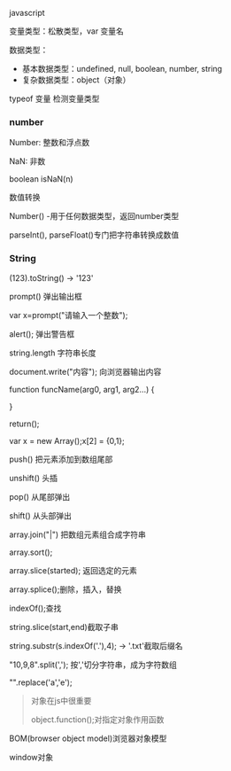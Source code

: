 javascript

变量类型：松散类型，var 变量名



数据类型：

- 基本数据类型：undefined, null, boolean, number, string
- 复杂数据类型：object（对象）

typeof 变量 检测变量类型



### number

Number: 整数和浮点数

NaN: 非数

boolean isNaN(n)

数值转换

Number() -用于任何数据类型，返回number类型

parseInt(), parseFloat()专门把字符串转换成数值



### String

(123).toString() -> '123'



prompt() 弹出输出框

var x=prompt("请输入一个整数");

alert(); 弹出警告框

string.length 字符串长度

document.write("内容"); 向浏览器输出内容





function funcName(arg0, arg1, arg2...) {

}



return();



var x = new Array();x[2] = {0,1};

push() 把元素添加到数组尾部

unshift() 头插

pop() 从尾部弹出

shift() 从头部弹出



array.join("|") 把数组元素组合成字符串



array.sort();

array.slice(started); 返回选定的元素

array.splice();删除，插入，替换



indexOf();查找



string.slice(start,end)截取子串



string.substr(s.indexOf('.'),4); -> '.txt'截取后缀名



"10,9,8".split(','); 按','切分字符串，成为字符数组

"".replace('a','e');



> 对象在js中很重要
>
> object.function();对指定对象作用函数



BOM(browser object model)浏览器对象模型

window对象



